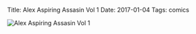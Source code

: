 Title: Alex Aspiring Assasin Vol 1
Date: 2017-01-04
Tags: comics

![Alex Aspiring Assasin Vol 1](/images/alex-aspiring-assassin-1.png)
